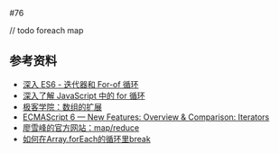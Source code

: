 #76

// todo
foreach map

## 参考资料

- [深入 ES6 - 迭代器和 For-of 循环](http://braavos.me/blog/2015/09/19/iterators-and-the-for-of-loop/)
- [深入了解 JavaScript 中的 for 循环](https://zhuanlan.zhihu.com/p/23812134)
- [极客学院：数组的扩展](http://wiki.jikexueyuan.com/project/es6/array.html)
- [ECMAScript 6 — New Features: Overview & Comparison: Iterators](http://es6-features.org/#IteratorForOfOperator)
- [廖雪峰的官方网站：map/reduce](http://www.liaoxuefeng.com/wiki/001434446689867b27157e896e74d51a89c25cc8b43bdb3000/001435119854495d29b9b3d7028477a96ed74db95032675000)
- [如何在Array.forEach的循环里break](http://jser.me/2014/04/02/%E5%A6%82%E4%BD%95%E5%9C%A8Array.forEach%E7%9A%84%E5%BE%AA%E7%8E%AF%E9%87%8Cbreak.html)